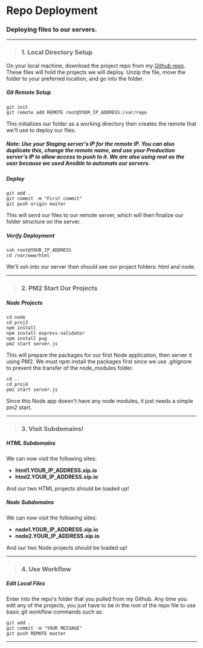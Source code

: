 # Repo Deployment
### Deploying files to our servers.
___

> ### 1. Local Directory Setup

On your local machine, download the project repo from my [Github repo](https://github.com/bbcharlton/AnsibleProjectRepos). These files will hold the projects we will deploy. Unzip the file, move the folder to your preferred location, and go into the folder.

##### Git Remote Setup

```shell
git init
git remote add REMOTE root@YOUR_IP_ADDRESS:/var/repo
```

This initializes our folder as a working directory then creates the remote that we'll use to deploy our files.

##### Note: Use your Staging server's IP for the remote IP. You can also duplicate this, change the remote name, and use your Production server's IP to allow access to push to it. We are also using root as the user because we used Ansible to automate our servers.

##### Deploy

```shell
git add .
git commit -m "First commit"
git push origin master
```

This will send our files to our remote server, which will then finalize our folder structure on the server.

##### Verify Deployment

```shell
ssh root@YOUR_IP_ADDRESS
cd /var/www/html
```

We'll ssh into our server then should see our project folders: html and node.

___

> ### 2. PM2 Start Our Projects

##### Node Projects

```shell
cd node
cd proj3
npm install
npm install express-validator
npm install pug
pm2 start server.js
```

This will prepare the packages for our first Node application, then server it using PM2. We must npm install the packages first since we use .gitignore to prevent the transfer of the node_modules folder.

```shell
cd ..
cd proj4
pm2 start server.js
```

Since this Node app doesn't have any node modules, it just needs a simple pm2 start.

___

> ### 3. Visit Subdomains!

##### HTML Subdomains

We can now visit the following sites:

* **html1.YOUR\_IP\_ADDRESS.xip.io**
* **html2.YOUR\_IP\_ADDRESS.xip.io**

And our two HTML projects should be loaded up!

##### Node Subdomains

We can now visit the following sites:

* **node1.YOUR\_IP\_ADDRESS.xip.io**
* **node2.YOUR\_IP\_ADDRESS.xip.io**

And our two Node projects should be loaded up!

___

> ### 4. Use Workflow

##### Edit Local Files

Enter into the repo's folder that you pulled from my Github. Any time you edit any of the projects, you just have to be in the root of the repo file to use basic git workflow commands such as:

```shell
git add .
git commit -m "YOUR MESSAGE"
git push REMOTE master
```
___